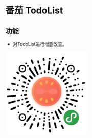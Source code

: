 # 番茄 TodoList
## 功能
- 对TodoList进行增删改查。
  
![image](https://github.com/Jiang12015/tomato_mini_program/blob/master/images/gh_789238b25663_258.jpg)
